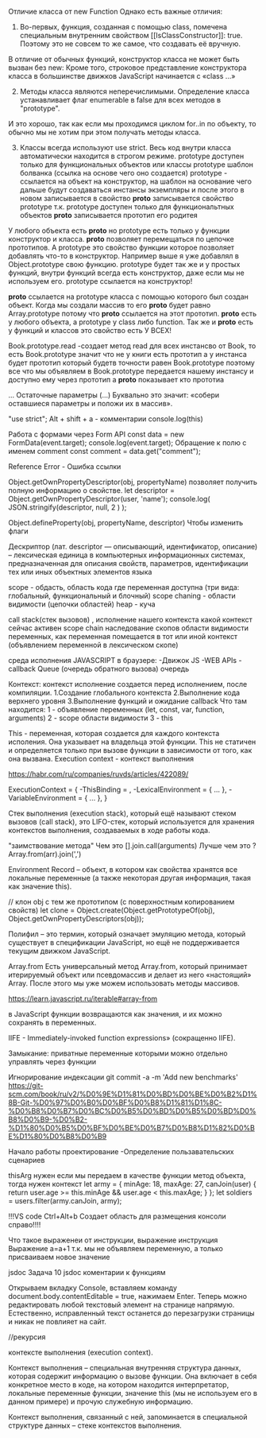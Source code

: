 Отличие класса от new Function
Однако есть важные отличия:

1. Во-первых, функция, созданная с помощью class, помечена специальным внутренним свойством [[IsClassConstructor]]: true. Поэтому это не совсем то же самое, что создавать её вручную.

В отличие от обычных функций, конструктор класса не может быть вызван без new:
Кроме того, строковое представление конструктора класса в большинстве движков JavaScript начинается с «class …»

2. Методы класса являются неперечислимыми. Определение класса устанавливает флаг enumerable в false для всех методов в "prototype".

И это хорошо, так как если мы проходимся циклом for..in по объекту, то обычно мы не хотим при этом получать методы класса.

3. Классы всегда используют use strict. Весь код внутри класса автоматически находится в строгом режиме.
    <!-- ...................................................... -->
    prototype доступен только для функциональных объектов или классы
    prototype шаблон болванка (ссылка на основе чего оно создается)
    prototype - ссылается на объект на конструктор, на шаблон на основание чего дальше будут создаваться инстансы экземпляры и после этого в новом записывается в свойство **proto** записывается свойство prototype т.к. prototype доступен только для функциональтных объектов
    **proto** записывается прототип его родитея

У любого объекта есть **proto** но prototype есть только у функции конструктор и класса. **proto** позволяет перемещаться по цепочке прототипов. А prototype это свойство функции которое позволяет добавлять что-то в конструктор. Например выше я уже добавлял в Object.prototype свою функцию. prototype будет так же и у простых функций, внутри функций всегда есть конструктор, даже если мы не используем его. prototype ссылается на конструктор!

**proto** ссылается на prototype класса с помощью которого был создан объект. Когда мы создали массив то его **proto** будет равно Array.prototype потому что **proto** ссылается на этот прототип. **proto** есть у любого объекта, а prototype у class либо function. Так же и **proto** есть у функций и классов это свойство есть У ВСЕХ!

Book.prototype.read -создает метод read для всех инстансво от Book, то есть Book.prototype значит что не у книги есть прототип а у инстанса будет прототип который будетв точности равен Book.prototype
поэтому все что мы объявляем в Book.prototype передается нашему инстансу и доступно ему через прототип
а **proto** показывает кто прототиа

... Остаточные параметры (...) Буквально это значит: «собери оставшиеся параметры и положи их в массив».

"use strict";
Alt + shift + a - комментарии
console.log(this)

Работа с формами через Form API
const data = new FormData(event.target);
console.log(event.target);
Обращение к полю с именем comment
const comment = data.get("comment");

Reference Error - Ошибка ссылки

Object.getOwnPropertyDescriptor(obj, propertyName) позволяет получить полную информацию о свойстве.
let descriptor = Object.getOwnPropertyDescriptor(user, 'name');
console.log( JSON.stringify(descriptor, null, 2 ) );

Object.defineProperty(obj, propertyName, descriptor) Чтобы изменить флаги

Дескриптор (лат. descriptor — описывающий, идентификатор, описание) – лексическая единица в компьютерных информационных системах, предназначенная для описания свойств, параметров, идентификации тех или иных объектных элементов языка

scope - обдасть, область кода где переменная доступна (три вида: глобальный, функциональный и блочный)
scope chaning - области видимости (цепочки областей)
heap - куча

call stack(стек вызовов) , исполнение нашего контекста какой контекст сейчас активен
scope chain наследование скопов области видимости переменных, как переменная помещается в тот или иной контекст (объявлением переменной в лексическом скопе)

среда исполнения JAVASCRIPT в браузере:
-Движок JS
-WEB APIs
-callback Queue (очередь обратного вызова) очередь

Контекст:
контекст исполнение создается перед исполнением, после компиляции.
1.Создание глобального контекста
2.Выполнение кода верхнего уровня
3.Выполнение функций и ожидание callback
Что там находится:
1 - объявление переменных (let, const, var, function, arguments)
2 - scope области видимости
3 - this

This - переменная, которая создается для каждого контекста исполения. Она указывает на владельца этой функции.
This не статичен и определяется только при вызове функции в зависимости от того, как она вызвана.
Execution context - контекст выполнения

https://habr.com/ru/companies/ruvds/articles/422089/

ExecutionContext = {
-ThisBinding = <this value>,
-LexicalEnvironment = { ... },
-VariableEnvironment = { ... },
}

Стек выполнения (execution stack), который ещё называют стеком вызовов (call stack), это LIFO-стек, который используется для хранения контекстов выполнения, создаваемых в ходе работы кода.

"заимствование метода"
Чем это
[].join.call(arguments)
Лучше чем это ?
Array.from(arr).join(',')

Environment Record – объект, в котором как свойства хранятся все локальные переменные (а также некоторая другая информация, такая как значение this).

// клон obj c тем же прототипом (с поверхностным копированием свойств)
let clone = Object.create(Object.getPrototypeOf(obj), Object.getOwnPropertyDescriptors(obj));

Полифил – это термин, который означает эмуляцию метода, который существует в спецификации JavaScript, но ещё не поддерживается текущим движком JavaScript.

Array.from
Есть универсальный метод Array.from, который принимает итерируемый объект или псевдомассив и делает из него «настоящий» Array. После этого мы уже можем использовать методы массивов.

https://learn.javascript.ru/iterable#array-from

в JavaScript функции возвращаются как значения, и их можно сохранять в переменных.

IIFE - Immediately-invoked function expressions» (сокращенно IIFE).

Замыкание:
приватные переменные которыми можно отдельно управлять через функции

Игнорирование индексации
git commit -a -m 'Add new benchmarks'
https://git-scm.com/book/ru/v2/%D0%9E%D1%81%D0%BD%D0%BE%D0%B2%D1%8B-Git-%D0%97%D0%B0%D0%BF%D0%B8%D1%81%D1%8C-%D0%B8%D0%B7%D0%BC%D0%B5%D0%BD%D0%B5%D0%BD%D0%B8%D0%B9-%D0%B2-%D1%80%D0%B5%D0%BF%D0%BE%D0%B7%D0%B8%D1%82%D0%BE%D1%80%D0%B8%D0%B9

Начало работы
проектирование
-Определение пользавательских сценариев

thisArg нужен если мы передаем в качестве функции метод объекта, тогда нужен контекст
let army = {
minAge: 18,
maxAge: 27,
canJoin(user) {
return user.age >= this.minAge && user.age < this.maxAge;
}
};
let soldiers = users.filter(army.canJoin, army);

!!!VS code Ctrl+Alt+b Создает область для размещения консоли справо!!!!

Что такое выраженеи от инструкции, выражение инструкция
Выражение а=а+1 т.к. мы не объявляем переменную, а только присваиваем новое значение

jsdoc
Задача 10 jsdoc
коментарии к функциям

Открываем вкладку Console, вставляем команду document.body.contentEditable = true, нажимаем Enter. Теперь можно редактировать любой текстовый элемент на странице напрямую. Естественно, исправленный текст останется до перезагрузки страницы и никак не повлияет на сайт.

//рекурсия

контексте выполнения (execution context).

Контекст выполнения – специальная внутренняя структура данных, которая содержит информацию о вызове функции. Она включает в себя конкретное место в коде, на котором находится интерпретатор, локальные переменные функции, значение this (мы не используем его в данном примере) и прочую служебную информацию.

Контекст выполнения, связанный с ней, запоминается в специальной структуре данных – стеке контекстов выполнения.
